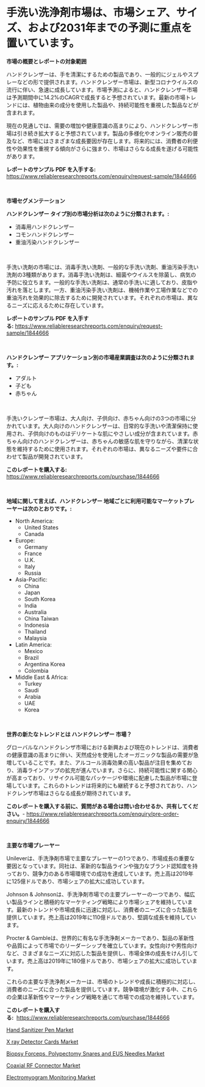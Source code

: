 <p><h1>手洗い洗浄剤市場は、市場シェア、サイズ、および2031年までの予測に重点を置いています。</h1></p><p><strong>市場の概要とレポートの対象範囲</strong></p>
<p><p>ハンドクレンザーは、手を清潔にするための製品であり、一般的にジェルやスプレーなどの形で提供されます。ハンドクレンザー市場は、新型コロナウイルスの流行に伴い、急速に成長しています。市場予測によると、ハンドクレンザー市場は予測期間中に14.2%のCAGRで成長すると予想されています。最新の市場トレンドには、植物由来の成分を使用した製品や、持続可能性を重視した製品などが含まれます。</p><p>現在の見通しでは、需要の増加や健康意識の高まりにより、ハンドクレンザー市場は引き続き拡大すると予想されています。製品の多様化やオンライン販売の普及など、市場にはさまざまな成長要因が存在します。将来的には、消費者の利便性や効果性を重視する傾向がさらに強まり、市場はさらなる成長を遂げる可能性があります。</p></p>
<p><strong>レポートのサンプル PDF を入手する:</strong> <a href="https://www.reliableresearchreports.com/enquiry/request-sample/1844666">https://www.reliableresearchreports.com/enquiry/request-sample/1844666</a></p>
<p>&nbsp;</p>
<p><strong>市場セグメンテーション</strong></p>
<p><strong>ハンドクレンザー タイプ別の市場分析は次のように分類されます。:</strong></p>
<p><ul><li>消毒用ハンドクレンザー</li><li>コモンハンドクレンザー</li><li>重油汚染ハンドクレンザー</li></ul></p>
<p>&nbsp;</p>
<p><p>手洗い洗剤の市場には、消毒手洗い洗剤、一般的な手洗い洗剤、重油汚染手洗い洗剤の3種類があります。消毒手洗い洗剤は、細菌やウイルスを除菌し、病気の予防に役立ちます。一般的な手洗い洗剤は、通常の手洗いに適しており、皮脂や汚れを落とします。一方、重油汚染手洗い洗剤は、機械作業や工場作業などでの重油汚れを効果的に除去するために開発されています。それぞれの市場は、異なるニーズに応えるために存在しています。</p></p>
<p><strong>レポートのサンプル PDF を入手する:</strong>&nbsp;<a href="https://www.reliableresearchreports.com/enquiry/request-sample/1844666">https://www.reliableresearchreports.com/enquiry/request-sample/1844666</a></p>
<p>&nbsp;</p>
<p><strong> ハンドクレンザー アプリケーション別の市場産業調査は次のように分類されます。:</strong></p>
<p><ul><li>アダルト</li><li>子ども</li><li>赤ちゃん</li></ul></p>
<p>&nbsp;</p>
<p><p>手洗いクレンザー市場は、大人向け、子供向け、赤ちゃん向けの3つの市場に分かれています。大人向けのハンドクレンザーは、日常的な手洗いや清潔保持に使用され、子供向けのものはデリケートな肌にやさしい成分が含まれています。赤ちゃん向けのハンドクレンザーは、赤ちゃんの敏感な肌を守りながら、清潔な状態を維持するために使用されます。それぞれの市場は、異なるニーズや要件に合わせて製品が開発されています。</p></p>
<p><strong>このレポートを購入する:</strong>&nbsp; <a href="https://www.reliableresearchreports.com/purchase/1844666">https://www.reliableresearchreports.com/purchase/1844666</a></p>
<p>&nbsp;</p>
<p><strong>地域に関して言えば、ハンドクレンザー 地域ごとに利用可能なマーケットプレーヤーは次のとおりです。:</strong></p>
<p><ul>
    <li>
        North America:
        <ul>
            <li>United States</li>
            <li>Canada</li>
        </ul>
    </li>
    <li>
        Europe:
        <ul>
            <li>Germany</li>
            <li>France</li>
            <li>U.K.</li>
            <li>Italy</li>
            <li>Russia</li>
        </ul>
    </li>
    <li>
        Asia-Pacific:
        <ul>
            <li>China</li>
            <li>Japan</li>
            <li>South Korea</li>
            <li>India</li>
            <li>Australia</li>
            <li>China Taiwan</li>
            <li>Indonesia</li>
            <li>Thailand</li>
            <li>Malaysia</li>
        </ul>
    </li>
    <li>
        Latin America:
        <ul>
            <li>Mexico</li>
            <li>Brazil</li>
            <li>Argentina Korea</li>
            <li>Colombia</li>
        </ul>
    </li>
    <li>
        Middle East & Africa:
        <ul>
            <li>Turkey</li>
            <li>Saudi</li>
            <li>Arabia</li>
            <li>UAE</li>
            <li>Korea</li>
        </ul>
    </li>
    </ul></p>
<p>&nbsp;</p>
<p><strong>世界の新たなトレンドとは ハンドクレンザー 市場？</strong></p>
<p><p>グローバルなハンドクレンザ市場における新興および現在のトレンドは、消費者の健康意識の高まりに伴い、天然成分を使用したオーガニックな製品の需要が急増していることです。また、アルコール消毒効果の高い製品が注目を集めており、消毒ラインアップの拡充が進んでいます。さらに、持続可能性に関する関心が高まっており、リサイクル可能なパッケージや環境に配慮した製品が市場に登場しています。これらのトレンドは将来的にも継続すると予想されており、ハンドクレンザ市場はさらなる成長が期待されています。</p></p>
<p><strong>このレポートを購入する前に、質問がある場合は問い合わせるか、共有してください。</strong>- <a href="https://www.reliableresearchreports.com/enquiry/pre-order-enquiry/1844666">https://www.reliableresearchreports.com/enquiry/pre-order-enquiry/1844666</a></p>
<p>&nbsp;</p>
<p><strong>主要な市場プレーヤー</strong></p>
<p><p>Unileverは、手洗浄剤市場で主要なプレーヤーの1つであり、市場成長の重要な要因となっています。同社は、革新的な製品ラインや強力なブランド認知度を持っており、競争力のある市場環境での成功を達成しています。売上高は2019年に125億ドルであり、市場シェアの拡大に成功しています。</p><p>Johnson & Johnsonは、手洗浄剤市場での主要プレーヤーの一つであり、幅広い製品ラインと積極的なマーケティング戦略により市場シェアを維持しています。最新のトレンドや市場成長に迅速に対応し、消費者のニーズに合った製品を提供しています。売上高は2019年に110億ドルであり、堅調な成長を維持しています。</p><p>Procter & Gambleは、世界的に有名な手洗浄剤メーカーであり、製品の革新性や品質によって市場でのリーダーシップを確立しています。女性向けや男性向けなど、さまざまなニーズに対応した製品を提供し、市場全体の成長をけん引しています。売上高は2019年に180億ドルであり、市場シェアの拡大に成功しています。</p><p>これらの主要な手洗浄剤メーカーは、市場のトレンドや成長に積極的に対応し、消費者のニーズに合った製品を提供しています。競争環境が激化する中、これらの企業は革新性やマーケティング戦略を通じて市場での成功を維持しています。</p></p>
<p><strong>このレポートを購入する:</strong>&nbsp;&nbsp;<a href="https://www.reliableresearchreports.com/purchase/1844666">https://www.reliableresearchreports.com/purchase/1844666</a></p>
<p><p><a href="https://view.publitas.com/reportprime-1/hand-sanitizer-pen-market-dynamics-2024-2031-also-about-its-market-trends-projections-and-opportunities/">Hand Sanitizer Pen Market</a></p><p><a href="https://github.com/Sherrillcrooksxa8i18ucf2m/Market-Research-Report-List-1/blob/main/x-ray-detector-cards-market.md">X ray Detector Cards Market</a></p><p><a href="https://forested-sushi-9b0.notion.site/Biopsy-Forceps-Polypectomy-Snares-and-EUS-Needles-Market-Size-Global-Industry-Overview-Market-Seg-e90ee4a0fc88431689f27a6affee0041">Biopsy Forceps, Polypectomy Snares and EUS Needles Market</a></p><p><a href="https://view.publitas.com/reportprime-1/coaxial-rf-connector-market-research-report-provides-thorough-industry-overview-which-offers-an-in-depth-analysis-of-product-trends-and-new-market-divisions/">Coaxial RF Connector Market</a></p><p><a href="https://summer-dogwood-3e9.notion.site/Electromyogram-Monitoring-Market-Size-Market-Trends-and-Growth-Outlook-forecasted-for-period-from--3c3510c3ce9c46d78a8ea136648723cf">Electromyogram Monitoring Market</a></p></p>
